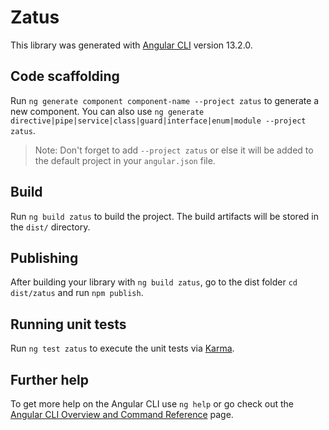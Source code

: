 # Zatus

This library was generated with [Angular CLI](https://github.com/angular/angular-cli) version 13.2.0.

## Code scaffolding

Run `ng generate component component-name --project zatus` to generate a new component. You can also use `ng generate directive|pipe|service|class|guard|interface|enum|module --project zatus`.
> Note: Don't forget to add `--project zatus` or else it will be added to the default project in your `angular.json` file. 

## Build

Run `ng build zatus` to build the project. The build artifacts will be stored in the `dist/` directory.

## Publishing

After building your library with `ng build zatus`, go to the dist folder `cd dist/zatus` and run `npm publish`.

## Running unit tests

Run `ng test zatus` to execute the unit tests via [Karma](https://karma-runner.github.io).

## Further help

To get more help on the Angular CLI use `ng help` or go check out the [Angular CLI Overview and Command Reference](https://angular.io/cli) page.
